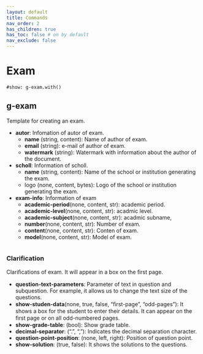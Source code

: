 ```yaml
---
layout: default
title: Commands
nav_order: 2
has_children: true
has_toc: false # on by default
nav_exclude: false
---
```

# Exam

```typst
#show: g-exam.with()
```

## g-exam

Template for creating an exam.
- **autor**: Infomation of autor of exam.
    - **name** (string, content): Name of author of exam.
    - **email** (string): e-mail of author of exam.
    - **watermark** (string): Watermark with information about the author of the document.
- **scholl**: Information of scholl.
    - **name** (string, content): Name of the school or institution generating the exam.
    - logo (none, content, bytes): Logo of the school or institution generating the exam.
- **exam-info**: Information of exam
    - **academic-period**(none, content, str): academic period.
    - **academic-level**(none, content, str): acadmic level.
    - **academic-subject**(none, content, str): acadmic subname,
    - **number**(none, content, str): Number of exam.
    - **content**(none, content, str): Conten of exam.
    - **model**(none, content, str): Model of exam.

```
```

### Clarification

Clariﬁcations of exam. It will appear in a box on the ﬁrst page.
- **question-text-parameters**: Parameter of text in question and subquestion. For example, it allows
us to change the text size of the questions.
- **show-studen-data**(none, true, false, “ﬁrst-page”, “odd-pages”): It shows a box for the student to
enter their details. It can appear on the ﬁrst page or on all odd-numbered pages.
- **show-grade-table**: (bool): Show grade table.
- **decimal-separator**: (“.”, “,”): Indicates the decimal separation character.
- **question-point-position**: (none, left, right): Position of question point.
- **show-solution**: (true, false): It shows the solutions to the questions.

```
```